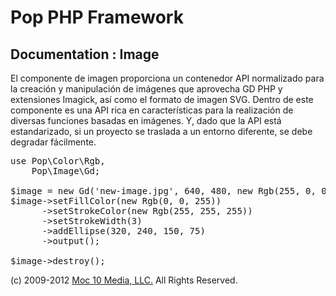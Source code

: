 Pop PHP Framework
=================

Documentation : Image
---------------------

El componente de imagen proporciona un contenedor API normalizado para la creación y manipulación de imágenes que aprovecha GD PHP y extensiones Imagick, así como el formato de imagen SVG. Dentro de este componente es una API rica en características para la realización de diversas funciones basadas en imágenes. Y, dado que la API está estandarizado, si un proyecto se traslada a un entorno diferente, se debe degradar fácilmente.

<pre>
use Pop\Color\Rgb,
    Pop\Image\Gd;

$image = new Gd('new-image.jpg', 640, 480, new Rgb(255, 0, 0));
$image->setFillColor(new Rgb(0, 0, 255))
      ->setStrokeColor(new Rgb(255, 255, 255))
      ->setStrokeWidth(3)
      ->addEllipse(320, 240, 150, 75)
      ->output();

$image->destroy();
</pre>

(c) 2009-2012 [Moc 10 Media, LLC.](http://www.moc10media.com) All Rights Reserved.
